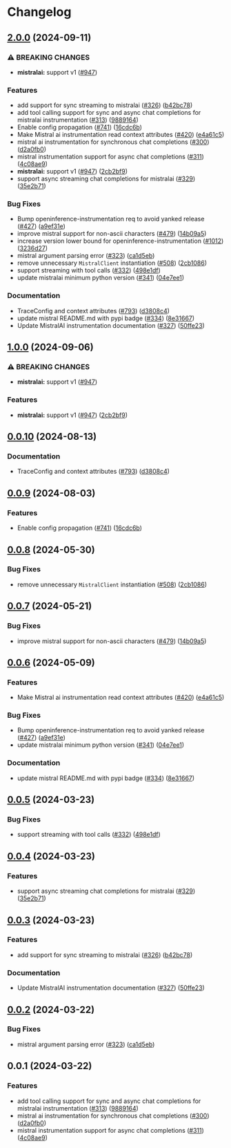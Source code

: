 # Changelog

## [2.0.0](https://github.com/gregwchase/openinference/compare/python-openinference-instrumentation-mistralai-v1.0.0...python-openinference-instrumentation-mistralai-v2.0.0) (2024-09-11)


### ⚠ BREAKING CHANGES

* **mistralai:** support v1 ([#947](https://github.com/gregwchase/openinference/issues/947))

### Features

* add support for sync streaming to mistralai ([#326](https://github.com/gregwchase/openinference/issues/326)) ([b42bc78](https://github.com/gregwchase/openinference/commit/b42bc780daea3a5ebff544ae1de90432092dacf2))
* add tool calling support for sync and async chat completions for mistralai instrumentation ([#313](https://github.com/gregwchase/openinference/issues/313)) ([9889164](https://github.com/gregwchase/openinference/commit/9889164b4dd815cdb044d6f40a9506a02adf38c2))
* Enable config propagation ([#741](https://github.com/gregwchase/openinference/issues/741)) ([16cdc6b](https://github.com/gregwchase/openinference/commit/16cdc6b71fb14728a3eca7db27a55b68187cb4aa))
* Make Mistral ai instrumentation read context attributes  ([#420](https://github.com/gregwchase/openinference/issues/420)) ([e4a61c5](https://github.com/gregwchase/openinference/commit/e4a61c514c867b2f5a8b5d550176506d693ae720))
* mistral ai instrumentation for synchronous chat completions ([#300](https://github.com/gregwchase/openinference/issues/300)) ([d2a0fb0](https://github.com/gregwchase/openinference/commit/d2a0fb00fe2118819fa6d8278e9716f4b0f8a1ba))
* mistral instrumentation support for async chat completions ([#311](https://github.com/gregwchase/openinference/issues/311)) ([4c08ae9](https://github.com/gregwchase/openinference/commit/4c08ae957be7f6d6f4420166a2ba4726f27d8d3f))
* **mistralai:** support v1 ([#947](https://github.com/gregwchase/openinference/issues/947)) ([2cb2bf9](https://github.com/gregwchase/openinference/commit/2cb2bf9a092b7fff9169c08973babbbb473c6ea4))
* support async streaming chat completions for mistralai ([#329](https://github.com/gregwchase/openinference/issues/329)) ([35e2b71](https://github.com/gregwchase/openinference/commit/35e2b7178b353fcf843b4dd45ec2f780dcbb3e3e))


### Bug Fixes

* Bump openinference-instrumentation req to avoid yanked release ([#427](https://github.com/gregwchase/openinference/issues/427)) ([a9ef31e](https://github.com/gregwchase/openinference/commit/a9ef31eb268c21328bdccc388d5fb8aeb0051cb4))
* improve mistral support for non-ascii characters ([#479](https://github.com/gregwchase/openinference/issues/479)) ([14b09a5](https://github.com/gregwchase/openinference/commit/14b09a5335e7e057312d1d417b5b5ac7e45fd091))
* increase version lower bound for openinference-instrumentation ([#1012](https://github.com/gregwchase/openinference/issues/1012)) ([3236d27](https://github.com/gregwchase/openinference/commit/3236d2733a46b84d693ddb7092209800cde8cc34))
* mistral argument parsing error ([#323](https://github.com/gregwchase/openinference/issues/323)) ([ca1d5eb](https://github.com/gregwchase/openinference/commit/ca1d5eb160a05cf50163eec223468dda42e71960))
* remove unnecessary `MistralClient` instantiation ([#508](https://github.com/gregwchase/openinference/issues/508)) ([2cb1086](https://github.com/gregwchase/openinference/commit/2cb108620ec48b119e4aca959207e4f029a6eaf2))
* support streaming with tool calls ([#332](https://github.com/gregwchase/openinference/issues/332)) ([498e1df](https://github.com/gregwchase/openinference/commit/498e1df22d6b5d2cf3d9871c174ff63df5aa2d4c))
* update mistralai minimum python version ([#341](https://github.com/gregwchase/openinference/issues/341)) ([04e7ee1](https://github.com/gregwchase/openinference/commit/04e7ee17c748708a28a73e8e9d43889ac3fb6fb0))


### Documentation

* TraceConfig and context attributes ([#793](https://github.com/gregwchase/openinference/issues/793)) ([d3808c4](https://github.com/gregwchase/openinference/commit/d3808c4bea3f6a4c72d3a7ea09b54e78072be6fd))
* update mistral README.md with pypi badge ([#334](https://github.com/gregwchase/openinference/issues/334)) ([8e31667](https://github.com/gregwchase/openinference/commit/8e31667c7e15066c22de0b9f1c88aa0e5bd29c6f))
* Update MistralAI instrumentation documentation ([#327](https://github.com/gregwchase/openinference/issues/327)) ([50ffe23](https://github.com/gregwchase/openinference/commit/50ffe23d87834e5f33d91c29cddb95cbc556636e))

## [1.0.0](https://github.com/Arize-ai/openinference/compare/python-openinference-instrumentation-mistralai-v0.0.10...python-openinference-instrumentation-mistralai-v1.0.0) (2024-09-06)


### ⚠ BREAKING CHANGES

* **mistralai:** support v1 ([#947](https://github.com/Arize-ai/openinference/issues/947))

### Features

* **mistralai:** support v1 ([#947](https://github.com/Arize-ai/openinference/issues/947)) ([2cb2bf9](https://github.com/Arize-ai/openinference/commit/2cb2bf9a092b7fff9169c08973babbbb473c6ea4))

## [0.0.10](https://github.com/Arize-ai/openinference/compare/python-openinference-instrumentation-mistralai-v0.0.9...python-openinference-instrumentation-mistralai-v0.0.10) (2024-08-13)


### Documentation

* TraceConfig and context attributes ([#793](https://github.com/Arize-ai/openinference/issues/793)) ([d3808c4](https://github.com/Arize-ai/openinference/commit/d3808c4bea3f6a4c72d3a7ea09b54e78072be6fd))

## [0.0.9](https://github.com/Arize-ai/openinference/compare/python-openinference-instrumentation-mistralai-v0.0.8...python-openinference-instrumentation-mistralai-v0.0.9) (2024-08-03)


### Features

* Enable config propagation ([#741](https://github.com/Arize-ai/openinference/issues/741)) ([16cdc6b](https://github.com/Arize-ai/openinference/commit/16cdc6b71fb14728a3eca7db27a55b68187cb4aa))

## [0.0.8](https://github.com/Arize-ai/openinference/compare/python-openinference-instrumentation-mistralai-v0.0.7...python-openinference-instrumentation-mistralai-v0.0.8) (2024-05-30)


### Bug Fixes

* remove unnecessary `MistralClient` instantiation ([#508](https://github.com/Arize-ai/openinference/issues/508)) ([2cb1086](https://github.com/Arize-ai/openinference/commit/2cb108620ec48b119e4aca959207e4f029a6eaf2))

## [0.0.7](https://github.com/Arize-ai/openinference/compare/python-openinference-instrumentation-mistralai-v0.0.6...python-openinference-instrumentation-mistralai-v0.0.7) (2024-05-21)


### Bug Fixes

* improve mistral support for non-ascii characters ([#479](https://github.com/Arize-ai/openinference/issues/479)) ([14b09a5](https://github.com/Arize-ai/openinference/commit/14b09a5335e7e057312d1d417b5b5ac7e45fd091))

## [0.0.6](https://github.com/Arize-ai/openinference/compare/python-openinference-instrumentation-mistralai-v0.0.5...python-openinference-instrumentation-mistralai-v0.0.6) (2024-05-09)


### Features

* Make Mistral ai instrumentation read context attributes  ([#420](https://github.com/Arize-ai/openinference/issues/420)) ([e4a61c5](https://github.com/Arize-ai/openinference/commit/e4a61c514c867b2f5a8b5d550176506d693ae720))


### Bug Fixes

* Bump openinference-instrumentation req to avoid yanked release ([#427](https://github.com/Arize-ai/openinference/issues/427)) ([a9ef31e](https://github.com/Arize-ai/openinference/commit/a9ef31eb268c21328bdccc388d5fb8aeb0051cb4))
* update mistralai minimum python version ([#341](https://github.com/Arize-ai/openinference/issues/341)) ([04e7ee1](https://github.com/Arize-ai/openinference/commit/04e7ee17c748708a28a73e8e9d43889ac3fb6fb0))


### Documentation

* update mistral README.md with pypi badge ([#334](https://github.com/Arize-ai/openinference/issues/334)) ([8e31667](https://github.com/Arize-ai/openinference/commit/8e31667c7e15066c22de0b9f1c88aa0e5bd29c6f))

## [0.0.5](https://github.com/Arize-ai/openinference/compare/python-openinference-instrumentation-mistralai-v0.0.4...python-openinference-instrumentation-mistralai-v0.0.5) (2024-03-23)


### Bug Fixes

* support streaming with tool calls ([#332](https://github.com/Arize-ai/openinference/issues/332)) ([498e1df](https://github.com/Arize-ai/openinference/commit/498e1df22d6b5d2cf3d9871c174ff63df5aa2d4c))

## [0.0.4](https://github.com/Arize-ai/openinference/compare/python-openinference-instrumentation-mistralai-v0.0.3...python-openinference-instrumentation-mistralai-v0.0.4) (2024-03-23)


### Features

* support async streaming chat completions for mistralai ([#329](https://github.com/Arize-ai/openinference/issues/329)) ([35e2b71](https://github.com/Arize-ai/openinference/commit/35e2b7178b353fcf843b4dd45ec2f780dcbb3e3e))

## [0.0.3](https://github.com/Arize-ai/openinference/compare/python-openinference-instrumentation-mistralai-v0.0.2...python-openinference-instrumentation-mistralai-v0.0.3) (2024-03-23)


### Features

* add support for sync streaming to mistralai ([#326](https://github.com/Arize-ai/openinference/issues/326)) ([b42bc78](https://github.com/Arize-ai/openinference/commit/b42bc780daea3a5ebff544ae1de90432092dacf2))


### Documentation

* Update MistralAI instrumentation documentation ([#327](https://github.com/Arize-ai/openinference/issues/327)) ([50ffe23](https://github.com/Arize-ai/openinference/commit/50ffe23d87834e5f33d91c29cddb95cbc556636e))

## [0.0.2](https://github.com/Arize-ai/openinference/compare/python-openinference-instrumentation-mistralai-v0.0.1...python-openinference-instrumentation-mistralai-v0.0.2) (2024-03-22)


### Bug Fixes

* mistral argument parsing error ([#323](https://github.com/Arize-ai/openinference/issues/323)) ([ca1d5eb](https://github.com/Arize-ai/openinference/commit/ca1d5eb160a05cf50163eec223468dda42e71960))

## 0.0.1 (2024-03-22)


### Features

* add tool calling support for sync and async chat completions for mistralai instrumentation ([#313](https://github.com/Arize-ai/openinference/issues/313)) ([9889164](https://github.com/Arize-ai/openinference/commit/9889164b4dd815cdb044d6f40a9506a02adf38c2))
* mistral ai instrumentation for synchronous chat completions ([#300](https://github.com/Arize-ai/openinference/issues/300)) ([d2a0fb0](https://github.com/Arize-ai/openinference/commit/d2a0fb00fe2118819fa6d8278e9716f4b0f8a1ba))
* mistral instrumentation support for async chat completions ([#311](https://github.com/Arize-ai/openinference/issues/311)) ([4c08ae9](https://github.com/Arize-ai/openinference/commit/4c08ae957be7f6d6f4420166a2ba4726f27d8d3f))
